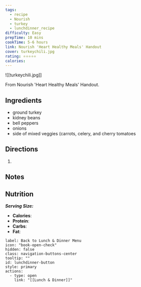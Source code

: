 ```yaml
---
tags:
  - recipe
  - Nourish
  - turkey
  - lunchdinner_recipe
difficulty: Easy
prepTime: 10 mins
cookTime: 5-6 hours
link: Nourish 'Heart Healthy Meals' Handout
cover: turkeychili.jpg
rating: ⭐️⭐️⭐️⭐️⭐️
calories:
---
```


![[turkeychili.jpg]]

From Nourish 'Heart Healthy Meals' Handout.

## Ingredients
- ground turkey
- kidney beans
- bell peppers
- onions
- side of mixed veggies (carrots, celery, and cherry tomatoes


## Directions
1. 

## Notes


## Nutrition
***Serving Size:*** 
- **Calories**: 
- **Protein**: 
- **Carbs**: 
- **Fat**: 


```meta-bind-button
label: Back to Lunch & Dinner Menu
icon: "book-open-check"
hidden: false
class: navigation-buttons-center
tooltip: ""
id: lunchdinner-button
style: primary
actions:
  - type: open
    link: "[[Lunch & Dinner]]"

```
 
